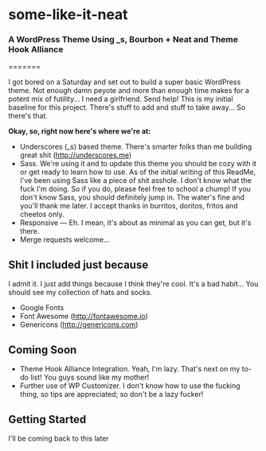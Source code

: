 # some-like-it-neat


### A WordPress Theme Using _s, Bourbon + Neat and Theme Hook Alliance
=======

I got bored on a Saturday and set out to build a super basic WordPress theme. Not enough damn peyote and more than enough time makes for a potent mix of futility... I need a girlfriend. Send help! This is my initial baseline for this project. There's stuff to add and stuff to take away... So there's that.

**Okay, so, right now here's where we're at:**

* Underscores (_s) based theme. There's smarter folks than me building great shit (http://underscores.me)
* Sass. We're using it and to update this theme you should be cozy with it or get ready to learn how to use. As of the initial writing of this ReadMe, I've been using Sass like a piece of shit asshole. I don't know what the fuck I'm doing. So if you do, please feel free to school a chump! If you don't know Sass, you should definitely jump in. The water's fine and you'll thank me later. I accept thanks in burritos, doritos, fritos and cheetos only.
* Responsive — Eh. I mean, it's about as minimal as you can get, but it's there.
* Merge requests welcome...

Shit I included just because
---------------
I admit it. I just add things because I think they're cool. It's a bad habit... You should see my collection of hats and socks. 

* Google Fonts
* Font Awesome (http://fontawesome.io)
* Genericons (http://genericons.com)

Coming Soon
---------------

* Theme Hook Alliance Integration. Yeah, I'm lazy. That's next on my to-do list! You guys sound like my mother! 
* Further use of WP Customizer. I don't know how to use the fucking thing, so tips are appreciated; so don't be a lazy fucker!

Getting Started
---------------

I'll be coming back to this later

